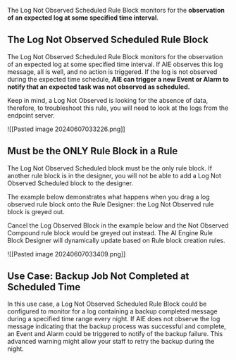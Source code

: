 
The Log Not Observed Scheduled Rule Block monitors for the **observation of an expected log at some specified time interval**.


## The Log Not Observed Scheduled Rule Block

The Log Not Observed Scheduled Rule Block monitors for the observation of an expected log at some specified time interval. If AIE observes this log message, all is well, and no action is triggered. If the log is not observed during the expected time schedule, **AIE can trigger a new Event or Alarm to notify that an expected task was not observed as scheduled.**

Keep in mind, a Log Not Observed is looking for the absence of data, therefore, to troubleshoot this rule, you will need to look at the logs from the endpoint server.

![[Pasted image 20240607033226.png]]


## Must be the ONLY Rule Block in a Rule

The Log Not Observed Scheduled block must be the only rule block. If another rule block is in the designer, you will not be able to add a Log Not Observed Scheduled block to the designer. 


The example below demonstrates what happens when you drag a log observed rule block onto the Rule Designer: the Log Not Observed rule block is greyed out. 


Cancel the Log Observed Block in the example below and the Not Observed Compound rule block would be greyed out instead. The AI Engine Rule Block Designer will dynamically update based on Rule block creation rules.


![[Pasted image 20240607033409.png]]


## Use Case: Backup Job Not Completed at Scheduled Time

In this use case, a Log Not Observed Scheduled Rule Block could be configured to monitor for a log containing a backup completed message during a specified time range every night. If AIE does not observe the log message indicating that the backup process was successful and complete, an Event and Alarm could be triggered to notify of the backup failure. This advanced warning might allow your staff to retry the backup during the night.


